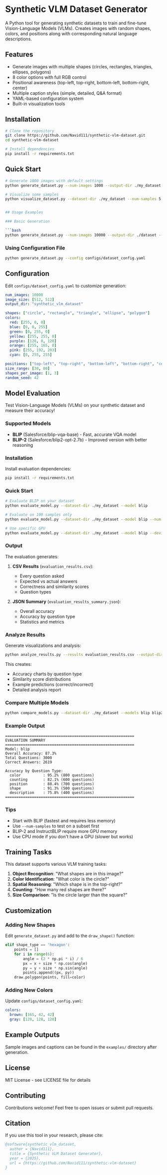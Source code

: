 # Synthetic VLM Dataset Generator

A Python tool for generating synthetic datasets to train and fine-tune Vision-Language Models (VLMs). Creates images with random shapes, colors, and positions along with corresponding natural language descriptions.

## Features

-  Generate images with multiple shapes (circles, rectangles, triangles, ellipses, polygons)
-  8 color options with full RGB control
-  Positional awareness (top-left, top-right, bottom-left, bottom-right, center)
-  Multiple caption styles (simple, detailed, Q&A format)
-  YAML-based configuration system
-  Built-in visualization tools

## Installation

```bash
# Clone the repository
git clone https://github.com/Navid111/synthetic-vlm-dataset.git
cd synthetic-vlm-dataset

# Install dependencies
pip install -r requirements.txt
```

## Quick Start

```bash
# Generate 1000 images with default settings
python generate_dataset.py --num-images 1000 --output-dir ./my_dataset

# Visualize some samples
python visualize_dataset.py --dataset-dir ./my_dataset --num-samples 5


## Usage Examples

### Basic Generation

```bash
python generate_dataset.py --num-images 10000 --output-dir ./dataset --seed 42
```

### Using Configuration File

```bash
python generate_dataset.py --config configs/dataset_config.yaml
```


## Configuration

Edit `configs/dataset_config.yaml` to customize generation:

```yaml
num_images: 10000
image_size: [512, 512]
output_dir: "synthetic_vlm_dataset"

shapes: ["circle", "rectangle", "triangle", "ellipse", "polygon"]
colors:
  red: [255, 0, 0]
  blue: [0, 0, 255]
  green: [0, 255, 0]
  yellow: [255, 255, 0]
  purple: [128, 0, 128]
  orange: [255, 165, 0]
  pink: [255, 192, 203]
  cyan: [0, 255, 255]

positions: ["top-left", "top-right", "bottom-left", "bottom-right", "center"]
size_range: [30, 80]
shapes_per_image: [1, 3]
random_seed: 42
```

## Model Evaluation

Test Vision-Language Models (VLMs) on your synthetic dataset and measure their accuracy!

### Supported Models

- **BLIP** (Salesforce/blip-vqa-base) - Fast, accurate VQA model
- **BLIP-2** (Salesforce/blip2-opt-2.7b) - Improved version with better reasoning

### Installation

Install evaluation dependencies:

```bash
pip install -r requirements.txt
```

### Quick Start

```bash
# Evaluate BLIP on your dataset
python evaluate_model.py --dataset-dir ./my_dataset --model blip

# Evaluate on 100 samples only
python evaluate_model.py --dataset-dir ./my_dataset --model blip --num-samples 100

# Use specific GPU
python evaluate_model.py --dataset-dir ./my_dataset --model blip --device cuda
```

### Output

The evaluation generates:

1. **CSV Results** (`evaluation_results.csv`):
   - Every question asked
   - Expected vs actual answers
   - Correctness and similarity scores
   - Question types

2. **JSON Summary** (`evaluation_results_summary.json`):
   - Overall accuracy
   - Accuracy by question type
   - Statistics and metrics

### Analyze Results

Generate visualizations and analysis:

```bash
python analyze_results.py --results evaluation_results.csv --output-dir ./analysis
```

This creates:
- Accuracy charts by question type
- Similarity score distributions
- Example predictions (correct/incorrect)
- Detailed analysis report

### Compare Multiple Models

```bash
python compare_models.py --dataset-dir ./my_dataset --models blip blip2 --output comparison.csv
```

### Example Output

```
==========================================================
EVALUATION SUMMARY
==========================================================
Model: blip
Overall Accuracy: 87.3%
Total Questions: 3000
Correct Answers: 2619

Accuracy by Question Type:
  color          : 95.2% (800 questions)
  counting       : 82.1% (600 questions)
  position       : 88.4% (700 questions)
  shape          : 91.3% (500 questions)
  description    : 75.8% (400 questions)
==========================================================
```

### Tips

- Start with BLIP (fastest and requires less memory)
- Use `--num-samples` to test on a subset first
- BLIP-2 and InstructBLIP require more GPU memory
- Use CPU mode if you don't have a GPU (slower but works)



## Training Tasks

This dataset supports various VLM training tasks:

1. **Object Recognition**: "What shapes are in this image?"
2. **Color Identification**: "What color is the circle?"
3. **Spatial Reasoning**: "Which shape is in the top-right?"
4. **Counting**: "How many red shapes are there?"
5. **Size Comparison**: "Is the circle larger than the square?"


## Customization

### Adding New Shapes

Edit `generate_dataset.py` and add to the `draw_shape()` function:

```python
elif shape_type == 'hexagon':
    points = []
    for i in range(6):
        angle = (2 * np.pi * i) / 6
        px = x + size * np.cos(angle)
        py = y + size * np.sin(angle)
        points.append((px, py))
    draw.polygon(points, fill=color)
```

### Adding New Colors

Update `configs/dataset_config.yaml`:

```yaml
colors:
  brown: [165, 42, 42]
  gray: [128, 128, 128]
```

## Example Outputs

Sample images and captions can be found in the `examples/` directory after generation.

## License

MIT License - see LICENSE file for details

## Contributing

Contributions welcome! Feel free to open issues or submit pull requests.

## Citation

If you use this tool in your research, please cite:

```bibtex
@software{synthetic_vlm_dataset,
  author = {Navid111},
  title = {Synthetic VLM Dataset Generator},
  year = {2025},
  url = {https://github.com/Navid111/synthetic-vlm-dataset}
}
```